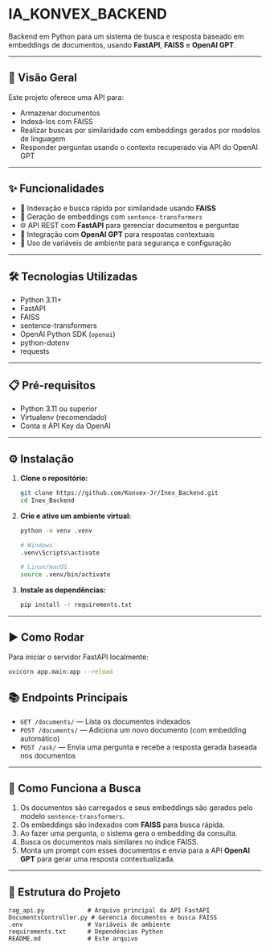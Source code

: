 # IA_KONVEX_BACKEND

Backend em Python para um sistema de busca e resposta baseado em embeddings de documentos, usando **FastAPI**, **FAISS** e **OpenAI GPT**.

---

## 🚀 Visão Geral

Este projeto oferece uma API para:

- Armazenar documentos
- Indexá-los com FAISS
- Realizar buscas por similaridade com embeddings gerados por modelos de linguagem
- Responder perguntas usando o contexto recuperado via API do OpenAI GPT

---

## ✨ Funcionalidades

- 🔎 Indexação e busca rápida por similaridade usando **FAISS**
- 🧠 Geração de embeddings com `sentence-transformers`
- 🌐 API REST com **FastAPI** para gerenciar documentos e perguntas
- 🤖 Integração com **OpenAI GPT** para respostas contextuais
- 🔐 Uso de variáveis de ambiente para segurança e configuração

---

## 🛠 Tecnologias Utilizadas

- Python 3.11+
- FastAPI
- FAISS
- sentence-transformers
- OpenAI Python SDK (`openai`)
- python-dotenv
- requests

---

## 📋 Pré-requisitos

- Python 3.11 ou superior
- Virtualenv (recomendado)
- Conta e API Key da OpenAI

---

## ⚙️ Instalação

1. **Clone o repositório:**
    ```bash
    git clone https://github.com/Konvex-Jr/Inex_Backend.git
    cd Inex_Backend
    ```

2. **Crie e ative um ambiente virtual:**
    ```bash
    python -m venv .venv

    # Windows
    .venv\Scripts\activate

    # Linux/macOS
    source .venv/bin/activate
    ```

3. **Instale as dependências:**
    ```bash
    pip install -r requirements.txt
    ```

---

## ▶️ Como Rodar

Para iniciar o servidor FastAPI localmente:

```bash
uvicorn app.main:app --reload
```

## 📚 Endpoints Principais

- `GET /documents/` — Lista os documentos indexados
- `POST /documents/` — Adiciona um novo documento (com embedding automático)
- `POST /ask/` — Envia uma pergunta e recebe a resposta gerada baseada nos documentos

---

## 🧩 Como Funciona a Busca

1. Os documentos são carregados e seus embeddings são gerados pelo modelo `sentence-transformers`.
2. Os embeddings são indexados com **FAISS** para busca rápida.
3. Ao fazer uma pergunta, o sistema gera o embedding da consulta.
4. Busca os documentos mais similares no índice FAISS.
5. Monta um prompt com esses documentos e envia para a API **OpenAI GPT** para gerar uma resposta contextualizada.

---

## 📁 Estrutura do Projeto

```
rag_api.py            # Arquivo principal da API FastAPI
DocumentsController.py # Gerencia documentos e busca FAISS
.env                  # Variáveis de ambiente
requirements.txt      # Dependências Python
README.md             # Este arquivo
```
